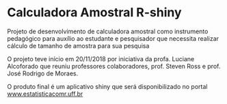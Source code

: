 # Calculadora Amostral R-shiny

Projeto de desenvolvimento de calculadora amostral como instrumento pedagógico para auxílio ao estudante e pesquisador que necessita realizar cálculo de tamanho de amostra para sua pesquisa

O projeto teve início em 20/11/2018 por iniciativa da profa. Luciane Alcoforado que reuniu professores colaboradores, prof. Steven Ross e prof. José Rodrigo de Moraes.

O produto final é um aplicativo shiny que será disponibilizado no portal www.estatisticacomr.uff.br
